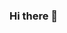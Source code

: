 ### Hi there 👋

<!-- print("My Name is Monique! Currently enrolled in Level Up In Tech and learning Cloud.") -->



